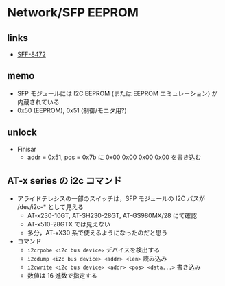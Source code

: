 # Network/SFP EEPROM
## links
- [SFF-8472](https://members.snia.org/document/dl/25916)

## memo
- SFP モジュールには I2C EEPROM (または EEPROM エミュレーション) が内蔵されている
- 0x50 (EEPROM), 0x51 (制御/モニタ用?)

## unlock
- Finisar
  - addr = 0x51, pos = 0x7b に 0x00 0x00 0x00 0x00 を書き込む

## AT-x series の i2c コマンド
- アライドテレシスの一部のスイッチは，SFP モジュールの I2C バスが /dev/i2c-* として見える
  - AT-x230-10GT, AT-SH230-28GT, AT-GS980MX/28 にて確認
  - AT-x510-28GTX では見えない
  - 多分，AT-xX30 系で使えるようになったのだと思う
- コマンド
  - `i2crpobe <i2c bus device>` デバイスを検出する
  - `i2cdump <i2c bus device> <addr> <len>` 読み込み
  - `i2cwrite <i2c bus device> <addr> <pos> <data...>` 書き込み
  - 数値は 16 進数で指定する
